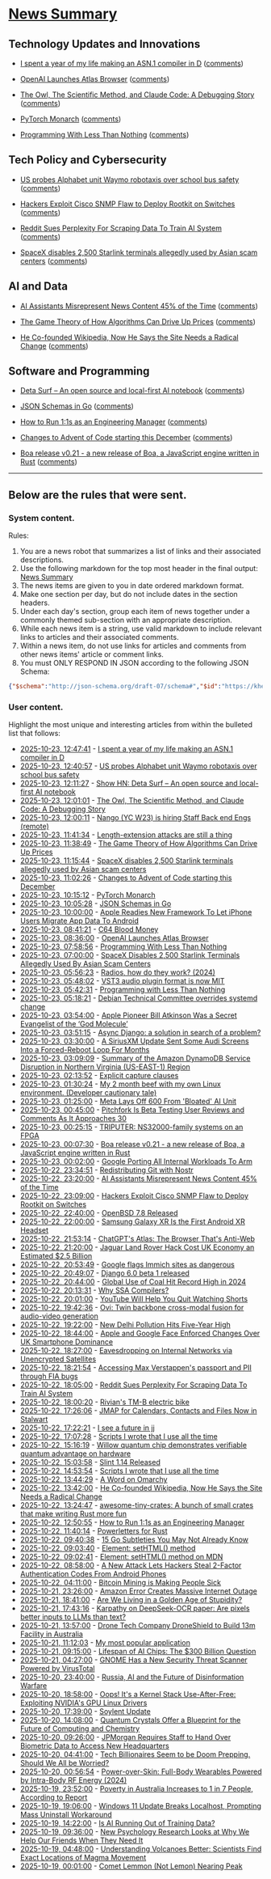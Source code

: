 # [News Summary](https://kherrick.github.io/news-summary/)

## Technology Updates and Innovations

* [I spent a year of my life making an ASN.1 compiler in D](https://bradley.chatha.dev/blog/dlang-propaganda/asn1-compiler-in-d/) ([comments](https://news.ycombinator.com/item?id=45681200))

* [OpenAI Launches Atlas Browser](https://soylentnews.org/article.pl?sid=25/10/22/0317230&amp;from=rss) ([comments](https://soylentnews.org/article.pl?sid=25/10/22/0317230&amp;from=rss))

* [The Owl, The Scientific Method, and Claude Code: A Debugging Story](https://vsevolod.net/claude-debug/) ([comments](https://lobste.rs/s/41dhm1/owl_scientific_method_claude_code))

* [PyTorch Monarch](https://pytorch.org/blog/introducing-pytorch-monarch/) ([comments](https://news.ycombinator.com/item?id=45680237))

* [Programming With Less Than Nothing](https://joshmoody.org/blog/programming-with-less-than-nothing/) ([comments](https://news.ycombinator.com/item?id=45678511))

## Tech Policy and Cybersecurity

* [US probes Alphabet unit Waymo robotaxis over school bus safety](https://www.yahoo.com/news/articles/us-investigates-waymo-robotaxis-over-102015308.html) ([comments](https://news.ycombinator.com/item?id=45681147))

* [Hackers Exploit Cisco SNMP Flaw to Deploy Rootkit on Switches](https://soylentnews.org/article.pl?sid=25/10/22/032220&amp;from=rss) ([comments](https://soylentnews.org/article.pl?sid=25/10/22/032220&amp;from=rss))

* [Reddit Sues Perplexity For Scraping Data To Train AI System](https://yro.slashdot.org/story/25/10/22/1743250/reddit-sues-perplexity-for-scraping-data-to-train-ai-system?utm_source=rss1.0mainlinkanon&amp;utm_medium=feed) ([comments](https://yro.slashdot.org/story/25/10/22/1743250/reddit-sues-perplexity-for-scraping-data-to-train-ai-system?utm_source=rss1.0mainlinkanon&amp;utm_medium=feed))

* [SpaceX disables 2,500 Starlink terminals allegedly used by Asian scam centers](https://arstechnica.com/tech-policy/2025/10/starlink-blocks-2500-dishes-allegedly-used-by-myanmars-notorious-scam-centers/) ([comments](https://news.ycombinator.com/item?id=45680547))

## AI and Data

* [AI Assistants Misrepresent News Content 45% of the Time](https://news.slashdot.org/story/25/10/22/2011239/ai-assistants-misrepresent-news-content-45-of-the-time?utm_source=rss1.0mainlinkanon&amp;utm_medium=feed) ([comments](https://news.slashdot.org/story/25/10/22/2011239/ai-assistants-misrepresent-news-content-45-of-the-time?utm_source=rss1.0mainlinkanon&amp;utm_medium=feed))

* [The Game Theory of How Algorithms Can Drive Up Prices](https://www.quantamagazine.org/the-game-theory-of-how-algorithms-can-drive-up-prices-20251022/) ([comments](https://news.ycombinator.com/item?id=45680695))

* [He Co-founded Wikipedia, Now He Says the Site Needs a Radical Change](https://soylentnews.org/article.pl?sid=25/10/21/198229&amp;from=rss) ([comments](https://soylentnews.org/article.pl?sid=25/10/21/198229&amp;from=rss))

## Software and Programming

* [Deta Surf – An open source and local-first AI notebook](https://github.com/deta/surf) ([comments](https://news.ycombinator.com/item?id=45680937))

* [JSON Schemas in Go](https://www.airs.com/blog/archives/675) ([comments](https://lobste.rs/s/fbxlkj/json_schemas_go))

* [How to Run 1:1s as an Engineering Manager](https://justoffbyone.com/posts/how-to-run-11s/) ([comments](https://lobste.rs/s/cdrvo7/how_run_1_1s_as_engineering_manager))

* [Changes to Advent of Code starting this December](https://www.reddit.com/r/adventofcode/comments/1ocwh04/changes_to_advent_of_code_starting_this_december/) ([comments](https://lobste.rs/s/zlvvd2/changes_advent_code_starting_this))

* [Boa release v0.21 - a new release of Boa, a JavaScript engine written in Rust](https://boajs.dev/blog/2025/10/22/boa-release-21) ([comments](https://lobste.rs/s/upi3xa/boa_release_v0_21_new_release_boa))

---

## Below are the rules that were sent.

### System content.

Rules:

1. You are a news robot that summarizes a list of links and their associated descriptions.
2. Use the following markdown for the top most header in the final output: [News Summary](https://kherrick.github.io/news-summary/)
3. The news items are given to you in date ordered markdown format.
4. Make one section per day, but do not include dates in the section headers.
5. Under each day's section, group each item of news together under a commonly themed sub-section with an appropriate description.
6. While each news item is a string, use valid markdown to include relevant links to articles and their associated comments.
7. Within a news item, do not use links for articles and comments from other news items' article or comment links.
8. You must ONLY RESPOND IN JSON according to the following JSON Schema:

```json
{"$schema":"http://json-schema.org/draft-07/schema#","$id":"https://kherrick.github.io/news-summary/news-summary-schema.json","type":"object","properties":{"heading":{"type":"string"},"sections":{"type":"array","items":{"type":"object","properties":{"title":{"type":"string"},"newsItems":{"type":"array","items":{"type":"string"},"minItems":1}},"required":["title","newsItems"]},"minItems":1}},"required":["heading","sections"]}
```

### User content.

Highlight the most unique and interesting articles from within the bulleted list that follows:

* [2025-10-23, 12:47:41](https://news.ycombinator.com/item?id=45681200) - [I spent a year of my life making an ASN.1 compiler in D](https://bradley.chatha.dev/blog/dlang-propaganda/asn1-compiler-in-d/)
* [2025-10-23, 12:40:57](https://news.ycombinator.com/item?id=45681147) - [US probes Alphabet unit Waymo robotaxis over school bus safety](https://www.yahoo.com/news/articles/us-investigates-waymo-robotaxis-over-102015308.html)
* [2025-10-23, 12:11:27](https://news.ycombinator.com/item?id=45680937) - [Show HN: Deta Surf – An open source and local-first AI notebook](https://github.com/deta/surf)
* [2025-10-23, 12:01:01](https://lobste.rs/s/41dhm1/owl_scientific_method_claude_code) - [The Owl, The Scientific Method, and Claude Code: A Debugging Story](https://vsevolod.net/claude-debug/)
* [2025-10-23, 12:00:11](https://news.ycombinator.com/item?id=45680847) - [Nango (YC W23) is hiring Staff Back end Engs (remote)](https://www.nango.dev/careers)
* [2025-10-23, 11:41:34](https://lobste.rs/s/9o5pjv/length_extension_attacks_are_still_thing) - [Length-extension attacks are still a thing](https://00f.net/2025/10/23/length-extension-attacks/)
* [2025-10-23, 11:38:49](https://news.ycombinator.com/item?id=45680695) - [The Game Theory of How Algorithms Can Drive Up Prices](https://www.quantamagazine.org/the-game-theory-of-how-algorithms-can-drive-up-prices-20251022/)
* [2025-10-23, 11:15:44](https://news.ycombinator.com/item?id=45680547) - [SpaceX disables 2,500 Starlink terminals allegedly used by Asian scam centers](https://arstechnica.com/tech-policy/2025/10/starlink-blocks-2500-dishes-allegedly-used-by-myanmars-notorious-scam-centers/)
* [2025-10-23, 11:02:26](https://lobste.rs/s/zlvvd2/changes_advent_code_starting_this) - [Changes to Advent of Code starting this December](https://www.reddit.com/r/adventofcode/comments/1ocwh04/changes_to_advent_of_code_starting_this_december/)
* [2025-10-23, 10:15:12](https://news.ycombinator.com/item?id=45680237) - [PyTorch Monarch](https://pytorch.org/blog/introducing-pytorch-monarch/)
* [2025-10-23, 10:05:28](https://lobste.rs/s/fbxlkj/json_schemas_go) - [JSON Schemas in Go](https://www.airs.com/blog/archives/675)
* [2025-10-23, 10:00:00](https://apple.slashdot.org/story/25/10/23/0318241/apple-readies-new-framework-to-let-iphone-users-migrate-app-data-to-android?utm_source=rss1.0mainlinkanon&amp;utm_medium=feed) - [Apple Readies New Framework To Let iPhone Users Migrate App Data To Android](https://apple.slashdot.org/story/25/10/23/0318241/apple-readies-new-framework-to-let-iphone-users-migrate-app-data-to-android?utm_source=rss1.0mainlinkanon&amp;utm_medium=feed)
* [2025-10-23, 08:41:21](https://news.ycombinator.com/item?id=45679638) - [C64 Blood Money](https://lemmings.info/c64-blood-money/)
* [2025-10-23, 08:36:00](https://soylentnews.org/article.pl?sid=25/10/22/0317230&amp;from=rss) - [OpenAI Launches Atlas Browser](https://soylentnews.org/article.pl?sid=25/10/22/0317230&amp;from=rss)
* [2025-10-23, 07:58:56](https://lobste.rs/s/d8rtdp/programming_with_less_than_nothing) - [Programming With Less Than Nothing](https://joshmoody.org/blog/programming-with-less-than-nothing/)
* [2025-10-23, 07:00:00](https://tech.slashdot.org/story/25/10/23/0311231/spacex-disables-2500-starlink-terminals-allegedly-used-by-asian-scam-centers?utm_source=rss1.0mainlinkanon&amp;utm_medium=feed) - [SpaceX Disables 2,500 Starlink Terminals Allegedly Used By Asian Scam Centers](https://tech.slashdot.org/story/25/10/23/0311231/spacex-disables-2500-starlink-terminals-allegedly-used-by-asian-scam-centers?utm_source=rss1.0mainlinkanon&amp;utm_medium=feed)
* [2025-10-23, 05:56:23](https://news.ycombinator.com/item?id=45678603) - [Radios, how do they work? (2024)](https://lcamtuf.substack.com/p/radios-how-do-they-work)
* [2025-10-23, 05:48:02](https://news.ycombinator.com/item?id=45678549) - [VST3 audio plugin format is now MIT](https://forums.steinberg.net/t/vst-3-8-0-sdk-released/1011988)
* [2025-10-23, 05:42:31](https://news.ycombinator.com/item?id=45678511) - [Programming with Less Than Nothing](https://joshmoody.org/blog/programming-with-less-than-nothing/)
* [2025-10-23, 05:18:21](https://lobste.rs/s/yu0vd7/debian_technical_committee_overrides) - [Debian Technical Committee overrides systemd change](https://lwn.net/Articles/1041316/)
* [2025-10-23, 03:54:00](https://soylentnews.org/article.pl?sid=25/10/22/0311232&amp;from=rss) - [Apple Pioneer Bill Atkinson Was a Secret Evangelist of the ‘God Molecule’](https://soylentnews.org/article.pl?sid=25/10/22/0311232&amp;from=rss)
* [2025-10-23, 03:51:15](https://lobste.rs/s/fyrfe0/async_django_solution_search_problem) - [Async Django: a solution in search of a problem?](https://www.loopwerk.io/articles/2025/async-django-why/)
* [2025-10-23, 03:30:00](https://tech.slashdot.org/story/25/10/23/003245/a-siriusxm-update-sent-some-audi-screens-into-a-forced-reboot-loop-for-months?utm_source=rss1.0mainlinkanon&amp;utm_medium=feed) - [A SiriusXM Update Sent Some Audi Screens Into a Forced-Reboot Loop For Months](https://tech.slashdot.org/story/25/10/23/003245/a-siriusxm-update-sent-some-audi-screens-into-a-forced-reboot-loop-for-months?utm_source=rss1.0mainlinkanon&amp;utm_medium=feed)
* [2025-10-23, 03:09:09](https://lobste.rs/s/mw0pus/summary_amazon_dynamodb_service) - [Summary of the Amazon DynamoDB Service Disruption in Northern Virginia (US-EAST-1) Region](https://aws.amazon.com/message/101925/)
* [2025-10-23, 02:13:52](https://lobste.rs/s/ghtqi3/explicit_capture_clauses) - [Explicit capture clauses](https://smallcultfollowing.com/babysteps/blog/2025/10/22/explicit-capture-clauses/)
* [2025-10-23, 01:30:24](https://lobste.rs/s/d3pdfi/my_2_month_beef_with_my_own_linux) - [My 2 month beef with my own Linux environment. (Developer cautionary tale)](https://www.reddit.com/r/linux/comments/1odq7ti/fixing_my_broken_system_while_breaking_my_fixed/)
* [2025-10-23, 01:25:00](https://tech.slashdot.org/story/25/10/22/2351229/meta-lays-off-600-from-bloated-ai-unit?utm_source=rss1.0mainlinkanon&amp;utm_medium=feed) - [Meta Lays Off 600 From &apos;Bloated&apos; AI Unit](https://tech.slashdot.org/story/25/10/22/2351229/meta-lays-off-600-from-bloated-ai-unit?utm_source=rss1.0mainlinkanon&amp;utm_medium=feed)
* [2025-10-23, 00:45:00](https://tech.slashdot.org/story/25/10/22/2030236/pitchfork-is-beta-testing-user-reviews-and-comments-as-it-approaches-30?utm_source=rss1.0mainlinkanon&amp;utm_medium=feed) - [Pitchfork Is Beta Testing User Reviews and Comments As It Approaches 30](https://tech.slashdot.org/story/25/10/22/2030236/pitchfork-is-beta-testing-user-reviews-and-comments-as-it-approaches-30?utm_source=rss1.0mainlinkanon&amp;utm_medium=feed)
* [2025-10-23, 00:25:15](https://lobste.rs/s/ugwu6j/triputer_ns32000_family_systems_on_fpga) - [TRIPUTER: NS32000-family systems on an FPGA](http://www.cpu-ns32k.net/TRIPUTER.html)
* [2025-10-23, 00:07:30](https://lobste.rs/s/upi3xa/boa_release_v0_21_new_release_boa) - [Boa release v0.21 - a new release of Boa, a JavaScript engine written in Rust](https://boajs.dev/blog/2025/10/22/boa-release-21)
* [2025-10-23, 00:02:00](https://hardware.slashdot.org/story/25/10/22/2022215/google-porting-all-internal-workloads-to-arm?utm_source=rss1.0mainlinkanon&amp;utm_medium=feed) - [Google Porting All Internal Workloads To Arm](https://hardware.slashdot.org/story/25/10/22/2022215/google-porting-all-internal-workloads-to-arm?utm_source=rss1.0mainlinkanon&amp;utm_medium=feed)
* [2025-10-22, 23:34:51](https://lobste.rs/s/ew0tqv/redistributing_git_with_nostr) - [Redistributing Git with Nostr](https://fiatjaf.com/18ff5416.html)
* [2025-10-22, 23:20:00](https://news.slashdot.org/story/25/10/22/2011239/ai-assistants-misrepresent-news-content-45-of-the-time?utm_source=rss1.0mainlinkanon&amp;utm_medium=feed) - [AI Assistants Misrepresent News Content 45% of the Time](https://news.slashdot.org/story/25/10/22/2011239/ai-assistants-misrepresent-news-content-45-of-the-time?utm_source=rss1.0mainlinkanon&amp;utm_medium=feed)
* [2025-10-22, 23:09:00](https://soylentnews.org/article.pl?sid=25/10/22/032220&amp;from=rss) - [Hackers Exploit Cisco SNMP Flaw to Deploy Rootkit on Switches](https://soylentnews.org/article.pl?sid=25/10/22/032220&amp;from=rss)
* [2025-10-22, 22:40:00](https://bsd.slashdot.org/story/25/10/22/205215/openbsd-78-released?utm_source=rss1.0mainlinkanon&amp;utm_medium=feed) - [OpenBSD 7.8 Released](https://bsd.slashdot.org/story/25/10/22/205215/openbsd-78-released?utm_source=rss1.0mainlinkanon&amp;utm_medium=feed)
* [2025-10-22, 22:00:00](https://hardware.slashdot.org/story/25/10/22/1959251/samsung-galaxy-xr-is-the-first-android-xr-headset?utm_source=rss1.0mainlinkanon&amp;utm_medium=feed) - [Samsung Galaxy XR Is the First Android XR Headset](https://hardware.slashdot.org/story/25/10/22/1959251/samsung-galaxy-xr-is-the-first-android-xr-headset?utm_source=rss1.0mainlinkanon&amp;utm_medium=feed)
* [2025-10-22, 21:53:14](https://lobste.rs/s/fcka9i/chatgpt_s_atlas_browser_s_anti_web) - [ChatGPT&apos;s Atlas: The Browser That&apos;s Anti-Web](https://www.anildash.com/2025/10/22/atlas-anti-web-browser/)
* [2025-10-22, 21:20:00](https://news.slashdot.org/story/25/10/22/1952245/jaguar-land-rover-hack-cost-uk-economy-an-estimated-25-billion?utm_source=rss1.0mainlinkanon&amp;utm_medium=feed) - [Jaguar Land Rover Hack Cost UK Economy an Estimated $2.5 Billion](https://news.slashdot.org/story/25/10/22/1952245/jaguar-land-rover-hack-cost-uk-economy-an-estimated-25-billion?utm_source=rss1.0mainlinkanon&amp;utm_medium=feed)
* [2025-10-22, 20:53:49](https://news.ycombinator.com/item?id=45675015) - [Google flags Immich sites as dangerous](https://immich.app/blog/google-flags-immich-as-dangerous)
* [2025-10-22, 20:49:07](https://lobste.rs/s/elts07/django_6_0_beta_1_released) - [Django 6.0 beta 1 released](https://www.djangoproject.com/weblog/2025/oct/22/django-60-beta-released/)
* [2025-10-22, 20:44:00](https://news.slashdot.org/story/25/10/22/1936249/global-use-of-coal-hit-record-high-in-2024?utm_source=rss1.0mainlinkanon&amp;utm_medium=feed) - [Global Use of Coal Hit Record High in 2024](https://news.slashdot.org/story/25/10/22/1936249/global-use-of-coal-hit-record-high-in-2024?utm_source=rss1.0mainlinkanon&amp;utm_medium=feed)
* [2025-10-22, 20:13:31](https://news.ycombinator.com/item?id=45674568) - [Why SSA Compilers?](https://mcyoung.xyz/2025/10/21/ssa-1/)
* [2025-10-22, 20:01:00](https://news.slashdot.org/story/25/10/22/192225/youtube-will-help-you-quit-watching-shorts?utm_source=rss1.0mainlinkanon&amp;utm_medium=feed) - [YouTube Will Help You Quit Watching Shorts](https://news.slashdot.org/story/25/10/22/192225/youtube-will-help-you-quit-watching-shorts?utm_source=rss1.0mainlinkanon&amp;utm_medium=feed)
* [2025-10-22, 19:42:36](https://news.ycombinator.com/item?id=45674166) - [Ovi: Twin backbone cross-modal fusion for audio-video generation](https://github.com/character-ai/Ovi)
* [2025-10-22, 19:22:00](https://news.slashdot.org/story/25/10/22/1818215/new-delhi-pollution-hits-five-year-high?utm_source=rss1.0mainlinkanon&amp;utm_medium=feed) - [New Delhi Pollution Hits Five-Year High](https://news.slashdot.org/story/25/10/22/1818215/new-delhi-pollution-hits-five-year-high?utm_source=rss1.0mainlinkanon&amp;utm_medium=feed)
* [2025-10-22, 18:44:00](https://news.slashdot.org/story/25/10/22/181246/apple-and-google-face-enforced-changes-over-uk-smartphone-dominance?utm_source=rss1.0mainlinkanon&amp;utm_medium=feed) - [Apple and Google Face Enforced Changes Over UK Smartphone Dominance](https://news.slashdot.org/story/25/10/22/181246/apple-and-google-face-enforced-changes-over-uk-smartphone-dominance?utm_source=rss1.0mainlinkanon&amp;utm_medium=feed)
* [2025-10-22, 18:27:00](https://soylentnews.org/article.pl?sid=25/10/21/1918224&amp;from=rss) - [Eavesdropping on Internal Networks via Unencrypted Satellites](https://soylentnews.org/article.pl?sid=25/10/21/1918224&amp;from=rss)
* [2025-10-22, 18:21:54](https://news.ycombinator.com/item?id=45673130) - [Accessing Max Verstappen&apos;s passport and PII through FIA bugs](https://ian.sh/fia)
* [2025-10-22, 18:05:00](https://yro.slashdot.org/story/25/10/22/1743250/reddit-sues-perplexity-for-scraping-data-to-train-ai-system?utm_source=rss1.0mainlinkanon&amp;utm_medium=feed) - [Reddit Sues Perplexity For Scraping Data To Train AI System](https://yro.slashdot.org/story/25/10/22/1743250/reddit-sues-perplexity-for-scraping-data-to-train-ai-system?utm_source=rss1.0mainlinkanon&amp;utm_medium=feed)
* [2025-10-22, 18:00:20](https://news.ycombinator.com/item?id=45672844) - [Rivian&apos;s TM-B electric bike](https://www.theverge.com/news/804157/rivian-tm-b-electric-bike-price-specs-helmet-quad)
* [2025-10-22, 17:26:06](https://news.ycombinator.com/item?id=45672336) - [JMAP for Calendars, Contacts and Files Now in Stalwart](https://stalw.art/blog/jmap-collaboration/)
* [2025-10-22, 17:22:21](https://lobste.rs/s/ghdv6w/i_see_future_jj) - [I see a future in jj](https://steveklabnik.com/writing/i-see-a-future-in-jj/)
* [2025-10-22, 17:07:28](https://lobste.rs/s/7uzm1p/scripts_i_wrote_i_use_all_time) - [Scripts I wrote that I use all the time](https://evanhahn.com/scripts-i-wrote-that-i-use-all-the-time/)
* [2025-10-22, 15:16:19](https://news.ycombinator.com/item?id=45670443) - [Willow quantum chip demonstrates verifiable quantum advantage on hardware](https://blog.google/technology/research/quantum-echoes-willow-verifiable-quantum-advantage/)
* [2025-10-22, 15:03:58](https://lobste.rs/s/ikcvvv/slint_1_14_released) - [Slint 1.14 Released](https://slint.dev/blog/slint-1.14-released)
* [2025-10-22, 14:53:54](https://news.ycombinator.com/item?id=45670052) - [Scripts I wrote that I use all the time](https://evanhahn.com/scripts-i-wrote-that-i-use-all-the-time/)
* [2025-10-22, 13:44:29](https://lobste.rs/s/iuvukw/word_on_omarchy) - [A Word on Omarchy](https://マリウス.com/a-word-on-omarchy/)
* [2025-10-22, 13:42:00](https://soylentnews.org/article.pl?sid=25/10/21/198229&amp;from=rss) - [He Co-founded Wikipedia, Now He Says the Site Needs a Radical Change](https://soylentnews.org/article.pl?sid=25/10/21/198229&amp;from=rss)
* [2025-10-22, 13:24:47](https://lobste.rs/s/2q5tn0/awesome_tiny_crates_bunch_small_crates) - [awesome-tiny-crates: A bunch of small crates that make writing Rust more fun](https://github.com/nik-rev/awesome-tiny-crates)
* [2025-10-22, 12:50:55](https://lobste.rs/s/cdrvo7/how_run_1_1s_as_engineering_manager) - [How to Run 1:1s as an Engineering Manager](https://justoffbyone.com/posts/how-to-run-11s/)
* [2025-10-22, 11:40:14](https://lobste.rs/s/pwsnpd/powerletters_for_rust) - [Powerletters for Rust](https://brson.github.io/2025/10/07/powerletters-for-rust)
* [2025-10-22, 09:40:38](https://lobste.rs/s/mhmcp4/15_go_subtleties_you_may_not_already_know) - [15 Go Subtleties You May Not Already Know](https://harrisoncramer.me/15-go-sublteties-you-may-not-already-know/)
* [2025-10-22, 09:03:40](https://news.ycombinator.com/item?id=45666497) - [Element: setHTML() method](https://developer.mozilla.org/en-US/docs/Web/API/Element/setHTML)
* [2025-10-22, 09:02:41](https://lobste.rs/s/jgwhwy/element_sethtml_method_on_mdn) - [Element: setHTML() method on MDN](https://developer.mozilla.org/en-US/docs/Web/API/Element/setHTML)
* [2025-10-22, 08:58:00](https://soylentnews.org/article.pl?sid=25/10/21/1229253&amp;from=rss) - [A New Attack Lets Hackers Steal 2-Factor Authentication Codes From Android Phones](https://soylentnews.org/article.pl?sid=25/10/21/1229253&amp;from=rss)
* [2025-10-22, 04:11:00](https://soylentnews.org/article.pl?sid=25/10/21/1223202&amp;from=rss) - [Bitcoin Mining is Making People Sick](https://soylentnews.org/article.pl?sid=25/10/21/1223202&amp;from=rss)
* [2025-10-21, 23:26:00](https://soylentnews.org/article.pl?sid=25/10/21/1218221&amp;from=rss) - [Amazon Error Creates Massive Internet Outage](https://soylentnews.org/article.pl?sid=25/10/21/1218221&amp;from=rss)
* [2025-10-21, 18:41:00](https://soylentnews.org/article.pl?sid=25/10/20/2129245&amp;from=rss) - [Are We Living in a Golden Age of Stupidity?](https://soylentnews.org/article.pl?sid=25/10/20/2129245&amp;from=rss)
* [2025-10-21, 17:43:16](https://news.ycombinator.com/item?id=45658928) - [Karpathy on DeepSeek-OCR paper: Are pixels better inputs to LLMs than text?](https://twitter.com/karpathy/status/1980397031542989305)
* [2025-10-21, 13:57:00](https://soylentnews.org/article.pl?sid=25/10/20/1245230&amp;from=rss) - [Drone Tech Company DroneShield to Build 13m Facility in Australia](https://soylentnews.org/article.pl?sid=25/10/20/1245230&amp;from=rss)
* [2025-10-21, 11:12:03](https://lobste.rs/s/0zqebs/my_most_popular_application) - [My most popular application](https://blog.6nok.org/my-most-popular-application/)
* [2025-10-21, 09:15:00](https://soylentnews.org/article.pl?sid=25/10/20/1236216&amp;from=rss) - [Lifespan of AI Chips: The $300 Billion Question](https://soylentnews.org/article.pl?sid=25/10/20/1236216&amp;from=rss)
* [2025-10-21, 04:27:00](https://soylentnews.org/article.pl?sid=25/10/20/1229240&amp;from=rss) - [GNOME Has a New Security Threat Scanner Powered by VirusTotal](https://soylentnews.org/article.pl?sid=25/10/20/1229240&amp;from=rss)
* [2025-10-20, 23:40:00](https://soylentnews.org/article.pl?sid=25/10/20/0111228&amp;from=rss) - [Russia, AI and the Future of Disinformation Warfare](https://soylentnews.org/article.pl?sid=25/10/20/0111228&amp;from=rss)
* [2025-10-20, 18:58:00](https://soylentnews.org/article.pl?sid=25/10/18/1822203&amp;from=rss) - [Oops! It&apos;s a Kernel Stack Use-After-Free: Exploiting NVIDIA&apos;s GPU Linux Drivers](https://soylentnews.org/article.pl?sid=25/10/18/1822203&amp;from=rss)
* [2025-10-20, 17:39:00](https://soylentnews.org/meta/article.pl?sid=25/10/20/098210&amp;from=rss) - [Soylent Update](https://soylentnews.org/meta/article.pl?sid=25/10/20/098210&amp;from=rss)
* [2025-10-20, 14:08:00](https://soylentnews.org/article.pl?sid=25/10/18/180239&amp;from=rss) - [Quantum Crystals Offer a Blueprint for the Future of Computing and Chemistry](https://soylentnews.org/article.pl?sid=25/10/18/180239&amp;from=rss)
* [2025-10-20, 09:26:00](https://soylentnews.org/article.pl?sid=25/10/18/1749235&amp;from=rss) - [JPMorgan Requires Staff to Hand Over Biometric Data to Access New Headquarters](https://soylentnews.org/article.pl?sid=25/10/18/1749235&amp;from=rss)
* [2025-10-20, 04:41:00](https://soylentnews.org/article.pl?sid=25/10/16/1551203&amp;from=rss) - [Tech Billionaires Seem to be Doom Prepping. Should We All be Worried?](https://soylentnews.org/article.pl?sid=25/10/16/1551203&amp;from=rss)
* [2025-10-20, 00:56:54](https://news.ycombinator.com/item?id=45639338) - [Power-over-Skin: Full-Body Wearables Powered by Intra-Body RF Energy (2024)](https://dl.acm.org/doi/10.1145/3654777.3676394)
* [2025-10-19, 23:52:00](https://soylentnews.org/article.pl?sid=25/10/18/004205&amp;from=rss) - [Poverty in Australia Increases to 1 in 7 People, According to Report](https://soylentnews.org/article.pl?sid=25/10/18/004205&amp;from=rss)
* [2025-10-19, 19:06:00](https://soylentnews.org/article.pl?sid=25/10/18/002218&amp;from=rss) - [Windows 11 Update Breaks Localhost, Prompting Mass Uninstall Workaround](https://soylentnews.org/article.pl?sid=25/10/18/002218&amp;from=rss)
* [2025-10-19, 14:22:00](https://soylentnews.org/article.pl?sid=25/10/18/000230&amp;from=rss) - [Is AI Running Out of Training Data?](https://soylentnews.org/article.pl?sid=25/10/18/000230&amp;from=rss)
* [2025-10-19, 09:36:00](https://soylentnews.org/article.pl?sid=25/10/17/2341221&amp;from=rss) - [New Psychology Research Looks at Why We Help Our Friends When They Need It](https://soylentnews.org/article.pl?sid=25/10/17/2341221&amp;from=rss)
* [2025-10-19, 04:48:00](https://soylentnews.org/article.pl?sid=25/10/17/1219257&amp;from=rss) - [Understanding Volcanoes Better: Scientists Find Exact Locations of Magma Movement](https://soylentnews.org/article.pl?sid=25/10/17/1219257&amp;from=rss)
* [2025-10-19, 00:01:00](https://soylentnews.org/article.pl?sid=25/10/18/1745254&amp;from=rss) - [Comet Lemmon (Not Lemon) Nearing Peak](https://soylentnews.org/article.pl?sid=25/10/18/1745254&amp;from=rss)
